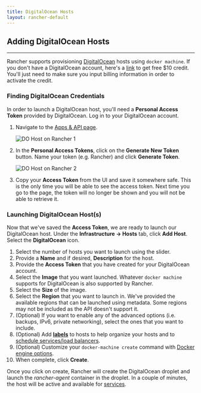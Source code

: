 ```yaml
---
title: DigitalOcean Hosts 
layout: rancher-default
---
```


## Adding DigitalOcean Hosts
---

Rancher supports provisioning [DigitalOcean](https://www.digitalocean.com/) hosts using `docker machine`. If you don't have a DigitalOcean account, here's a [link](https://www.digitalocean.com/?refcode=e2d0cc6997ce) to get free $10 credit. You'll just need to make sure you input billing information in order to activate the credit.

### Finding DigitalOcean Credentials

In order to launch a DigitalOcean host, you'll need a **Personal Access Token** provided by DigitalOcean. Log in to your DigitalOcean account. 

1. Navigate to the [Apps & API page](https://cloud.digitalocean.com/settings/applications). 

    ![DO Host on Rancher 1]({{site.baseurl}}/img/rancher/rancher_do_1.png)

2. In the **Personal Access Tokens**, click on the **Generate New Token** button. Name your token (e.g. Rancher) and click **Generate Token**.

    ![DO Host on Rancher 2]({{site.baseurl}}/img/rancher/rancher_do_2.png)

3. Copy your **Access Token** from the UI and save it somewhere safe. This is the only time you will be able to see the access token. Next time you go to the page, the token will no longer be shown and you will not be able to retrieve it.

### Launching DigitalOcean Host(s)

Now that we've saved the **Access Token**, we are ready to launch our DigitalOcean host. Under the **Infrastructure -> Hosts** tab, click **Add Host**. Select the **DigitalOcean** icon. 

1. Select the number of hosts you want to launch using the slider.
2. Provide a **Name** and if desired, **Description** for the host.
3. Provide the **Access Token** that you have created for your DigitalOcean account.
4. Select the **Image** that you want launched. Whatever `docker machine` supports for DigitalOcean is also supported by Rancher.
5. Select the **Size** of the image. 
6. Select the **Region** that you want to launch in. We've provided the available regions that can be launched using metadata. Some regions may not be included as the API doesn't support it.
7. (Optional) If you want to enable any of the advanced options (i.e. backups, IPv6, private networking), select the ones that you want to include.
8. (Optional) Add **[labels]({{site.baseurl}}/rancher/rancher-ui/infrastructure/hosts/#labels)** to hosts to help organize your hosts and to [schedule services/load balancers]({{site.baseurl}}/rancher/rancher-ui/scheduling/).
9. (Optional) Customize your `docker-machine create` command with [Docker engine options](https://docs.docker.com/machine/reference/create/#specifying-configuration-options-for-the-created-docker-engine).
10. When complete, click **Create**. 

Once you click on create, Rancher will create the DigitalOcean droplet and launch the _rancher-agent_ container in the droplet. In a couple of minutes, the host will be active and available for [services]({{site.baseurl}}/rancher/rancher-ui/applications/stacks/adding-services/).
